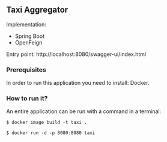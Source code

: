 ## Taxi Aggregator


Implementation:

 - Spring Boot
 - OpenFeign


Entry point: http://localhost:8080/swagger-ui/index.html

### Prerequisites
In order to run this application you need to install: Docker.

### How to run it?
An entire application can be run with a command in a terminal:

<code>$ docker image build -t taxi .</code>

<code>$ docker run -d -p 8080:8080 taxi</code>







